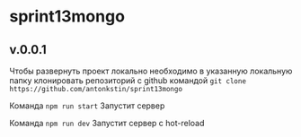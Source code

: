# sprint13mongo

## v.0.0.1


Чтобы развернуть проект локально необходимо в указанную локальную папку
клонировать репозиторий с github командой 
`git clone https://github.com/antonkstin/sprint13mongo`

Команда 
`npm run start`
Запустит сервер

Команда
`npm run dev`
Запустит сервер с hot-reload
